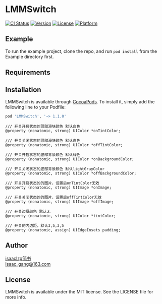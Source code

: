 # LMMSwitch

[![CI Status](https://img.shields.io/travis/isaaclzg/LMMSwitch.svg?style=flat)](https://travis-ci.org/isaaclzg/LMMSwitch)
[![Version](https://img.shields.io/cocoapods/v/LMMSwitch.svg?style=flat)](https://cocoapods.org/pods/LMMSwitch)
[![License](https://img.shields.io/cocoapods/l/LMMSwitch.svg?style=flat)](https://cocoapods.org/pods/LMMSwitch)
[![Platform](https://img.shields.io/cocoapods/p/LMMSwitch.svg?style=flat)](https://cocoapods.org/pods/LMMSwitch)

## Example

To run the example project, clone the repo, and run `pod install` from the Example directory first.

## Requirements

## Installation

LMMSwitch is available through [CocoaPods](https://cocoapods.org). To install
it, simply add the following line to your Podfile:

```ruby
pod 'LMMSwitch', '~> 1.1.0'
```

```
/// 开关开启状态的顶部滑块颜色 默认白色
@property (nonatomic, strong) UIColor *onTintColor;

/// 开关关闭状态的顶部滑块颜色 默认白色
@property (nonatomic, strong) UIColor *offTintColor;

/// 开关开启状态的底部背景颜色 默认绿色
@property (nonatomic, strong) UIColor *onBackgroundColor;

/// 开关关闭状态的底部背景颜色 默认lightGrayColor
@property (nonatomic, strong) UIColor *offBackgroundColor;

/// 开关开启状态的的图片，设置后onTintColor无效
@property (nonatomic, strong) UIImage *onImage;

/// 开关关闭状态的的图片，设置后offTintColor无效
@property (nonatomic, strong) UIImage *offImage;

/// 开关边框颜色 默认无
@property (nonatomic, strong) UIColor *tintColor;

/// 开关的内边距，默认3,5,3,5
@property (nonatomic, assign) UIEdgeInsets padding;
```

## Author

[isaaclzg简书](https://www.jianshu.com/u/7e1b920cdac1)  
Isaac_gang@163.com

## License

LMMSwitch is available under the MIT license. See the LICENSE file for more info.
